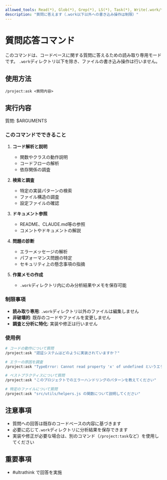 ```yaml
---
allowed_tools: Read(*), Glob(*), Grep(*), LS(*), Task(*), Write(.work/**), Edit(.work/**), MultiEdit(.work/**), Bash(git:*, rg:*, find:*, ls:*, cat:*, head:*, tail:*), WebSearch(*), WebFetch(*), NotebookRead(*), TodoRead(), TodoWrite(*)
description: "質問に答えます（.work以下以外への書き込み操作は制限）"
---
```


# 質問応答コマンド

このコマンドは、コードベースに関する質問に答えるための読み取り専用モードです。
`.work`ディレクトリ以下を除き、ファイルの書き込み操作は行いません。

## 使用方法
```
/project:ask <質問内容>
```

## 実行内容

質問: $ARGUMENTS

### このコマンドでできること

1. **コード解析と説明**
   - 関数やクラスの動作説明
   - コードフローの解析
   - 依存関係の調査

2. **検索と調査**
   - 特定の実装パターンの検索
   - ファイル構造の調査
   - 設定ファイルの確認

3. **ドキュメント参照**
   - README、CLAUDE.md等の参照
   - コメントやドキュメントの解説

4. **問題の診断**
   - エラーメッセージの解析
   - パフォーマンス問題の特定
   - セキュリティ上の懸念事項の指摘

5. **作業メモの作成**
   - `.work`ディレクトリ内にのみ分析結果やメモを保存可能

### 制限事項

- **読み取り専用**: `.work`ディレクトリ以外のファイルは編集しません
- **非破壊的**: 既存のコードやファイルを変更しません
- **調査と分析に特化**: 実装や修正は行いません

### 使用例

```bash
# コードの動作について質問
/project:ask "認証システムはどのように実装されていますか？"

# エラーの原因を調査
/project:ask "TypeError: Cannot read property 'x' of undefined というエラーの原因は？"

# ベストプラクティスについて質問
/project:ask "このプロジェクトでのエラーハンドリングのパターンを教えてください"

# 特定のファイルについて質問
/project:ask "src/utils/helpers.js の関数について説明してください"
```

## 注意事項

- 質問への回答は既存のコードベースの内容に基づきます
- 必要に応じて`.work`ディレクトリに分析結果を保存できます
- 実装や修正が必要な場合は、別のコマンド（`/project:task`など）を使用してください

## 重要事項

- #ultrathink で回答を実施